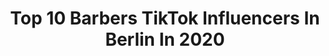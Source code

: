 ---
title: Top 10 Barbers TikTok Influencers In Berlin In 2020
description: >-
  Find top barbers TikTok influencers in Berlin in 2020. Most popular hashtags: #duett #dance #fy #schule.
platform: TikTok
profiles:
  - username: "nani_1984"
    fullname: >-
      Nani_1984
    location: "Germany"
    followers: 3634
    engagement: 2343
    commentsToLikes: 0.087648
    id: cka87xm948wmr0i782txgg6ch
    verified: false
    hashtags: ""
  - username: "b.i.g.0.s"
    fullname: >-
      😈 Lelek 😇
    location: "Germany"
    followers: 9535
    engagement: 2207
    commentsToLikes: 0.051997
    id: ck97wp5gbs2eb0j78g7isemuu
    verified: false
    hashtags: "#kwarantanna"
  - username: "nikothec"
    fullname: >-
      🅝🅘🅚🅞 ➊
    location: "Germany"
    followers: 393267
    engagement: 1900
    commentsToLikes: 0.034948
    id: ck9bx5lcimcxk0j780c982j40
    verified: false
    hashtags: "#filmtrick, #familyforever, #deutschrap, #shopping"
  - username: "isiii.bln"
    fullname: >-
      luisa here :)
    location: "Germany"
    followers: 9443
    engagement: 2012
    commentsToLikes: 0.033959
    id: ck81svtfbth3p0j78e8maqe8v
    verified: false
    hashtags: "#dance, #fy, #foryourpage, #jumpserve"
  - username: "cindy.minni"
    fullname: >-
      🌸Cindy🌸
    location: "Germany"
    followers: 519922
    engagement: 1960
    commentsToLikes: 0.017349
    id: ck8hr529l79h60j7823figmkk
    verified: true
    hashtags: "#playwithpringles, #anzeige, #ironie, #hypnotizedchallenge"
  - username: "aboutmalte"
    fullname: >-
      Malte
    location: "Germany"
    followers: 42938
    engagement: 1701
    commentsToLikes: 0.030737
    id: ckamhx0kuhwii0i786z6y5xqf
    verified: false
    hashtags: "#meinekindheit, #disneyland, #massage, #flirtenkannich"
  - username: "tacfox_oo"
    fullname: >-
      Tacfox_Lala
    location: "Germany"
    followers: 10703
    engagement: 951
    commentsToLikes: 0.101907
    id: ck94o5y2f9s3o0j78617ogm4n
    verified: false
    hashtags: "#r6meme, #corona, #cats, #duett"
  - username: "lukasrieger"
    fullname: >-
      Lukas Rieger
    location: "Germany"
    followers: 3480265
    engagement: 1873
    commentsToLikes: 0.010260
    id: cka6kg8lxyqxe0i783gpm8fjj
    verified: true
    hashtags: "#foryou, #comedy, #chocolavacake, #stayinpullandbear"
  - username: "amany_renno"
    fullname: >-
      🌹🎤Amany🥀
    location: "Germany"
    followers: 118048
    engagement: 1779
    commentsToLikes: 0.034805
    id: ck9rpjqrwhti30j7880ksi5gu
    verified: false
    hashtags: "#dancechallenge, #duett, #bollywoodmusic, #factaboutme"
  - username: "radiojamfm"
    fullname: >-
      JAM FM
    location: "Germany"
    followers: 344031
    engagement: 1759
    commentsToLikes: 0.023791
    id: ck8qej6jlsv2a0j78kdjkq363
    verified: true
    hashtags: "#quarant, #finchasozial, #alphabet, #schule"
---
